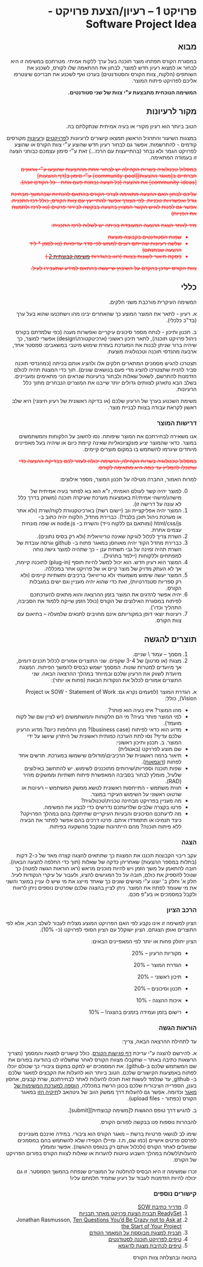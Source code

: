 <div dir="rtl">
<div>
</div>

# פרויקט 1 – רעיון/הצעת פרויקט - Software Project Idea

## מבוא

במסגרת הקורס תפתחו מוצר תוכנה בעל ערך ללקוח אמיתי. מטרתכם במשימה זו היא לבחור או למצוא רעיון חדש למוצר, לבחון את ההתאמה שלו לקורס, לשכנע את השותפים (הלקוח, צוות הקורס והסטודנטים) בערכו ואף לשכנע את חבריכם שיצטרפו אליכם לפרויקט פיתוח המוצר.

**המשימה הנוכחית מתבצעת ע"י צוות של שני סטודנטים.**

## מקור לרעיונות

הטוב ביותר הוא רעיון מקורי או בעיה אמיתית שנתקלתם בה.

במצגות השיעור והתרגיל הראשון תמצאו קישורים לרעיונות ל[פרויקטים][past-projects] ו[רעיונות][prev-ideas] מקורסים קודמים - להתרשמות. אפשר גם לבחור רעיון חדש שהוצע ע״י צוות הקורס או שהוצע לפרויקט הגמר ולא נבחר (בהתייעצות עם הרכז...) זאת ע״י סימון עצמכם כבוחני הצעה זו בעמודה המתאימה.

<div style="color:red" markdown="1">
<strike>
במסלול טכנולוגיה בשרות הקהילה יש לבחור אחת מההצעות שהוצעו ע״י ארגונים חברתיים ב[מאגר ההצעות][community-pool] ע״י סימון ב[דף ההצעות][community-ideas] את ההצעה (כל הצעה נבחנת פעם אחת - כל הקודם זוכה).

עליכם לבחון האם ההצעה מתאימה לצרכי הקורס בהתאם להנחיות שבהמשך מבחינת גודל ואפשרויות טכניות. לפי הצורך אפשר להתיייעץ עם צוות הקורס, כולל רכז התכנית. אפשר גם לפנות לאיש הקשר המצוין בהצעה בבקשה לבירור פרטים (נא לרכז ולתמצת את הפניות)

מיד לאחר הצגת ההצעה המעובדת בכיתה יש לשלוח לרכז התכנית:

- שמות הסטודנטים בקבוצה מוצעת
- שלשה רעיונות שהייתם רוצים לממש לפי סדר עדיפויות (נא לסמן * ליד ההצעה שבחנתם)
- פסקת תיאור לשונות בצוות (ראו בהגדרות [משימה קבוצתית 2][project2] )

צוות הקורס יעדכן בהקדם על השיבוץ שייעשה בהתאם למידע שתעבירו לעיל.
</strike>
</div>

## כללי
המשימה העיקרית מורכבת משני חלקים.

א.	רעיון - לתאר את המוצר המוצע כך שהאחרים יבינו מהו וישתכנעו שהוא בעל ערך (בד"כ כלכלי).

ב.	תכנון ותיכון - לנתח מספר סיכונים עיקריים ואפשרות מענה (כפי שלמדתם בקורס ניהול פרויקט תוכנה), לתאר תיכון ראשוני (ארכיטקטורה\design) אפשרי למוצר, כך שיהיה ברור שניתן לבנות את המערכת בעזרת שימוש מיטבי במשאבים: סמסטר אחד, ארבעה מהנדסי תוכנה וטכנולוגיה מוצעת.

תצטרכו להגיש מסמכים המתארים חלקים אלו ולהציג אותם בכיתה (כמהנדסי תוכנה סביר להניח שתצטרכו להציג מדי פעם בנושאים שונים). תוך כדי המצגת תהיה לכולם הזדמנות להתרשם, לשאול שאלות ולבחור ברעיונות שנראים הכי מתאימים ומעניינים. בשלב הבא נתארגן לצוותים גדולים יותר שייבנו את המוצרים הנבחרים מתוך כלל הרעיונות.

משימת השכנוע בערך של הרעיון שלכם (או בדיקה ראשונית של רעיון חיצוני) היא שלב ראשון לקראת עבודה בצוות לבניית מוצר.

### דרישות המוצר
אנו משאירה לבחירתכם את המוצר שיפותח. נסו לחשוב על הלקוחות והמשתמשים במוצר. כדאי שהמוצר יציע פונקציונאליות שאינה קיימת כיום או שיהיה בעל מאפיינים מיוחדים שיגרמו להשתמש בו במקום מוצרים קיימים.

<div style="color:red" markdown="1">
<strike>
במסלול טכנולוגיה בשרות הקהילה, הרשימה יכולה לעזור לכם בבדיקת ההצעה כדי שתוכלו להמליץ עד כמה היא מתאימה לקורס.
</strike>
</div>

למרות האמור, החברה מטילה על תכנון המוצר, מספר אילוצים:

0.	למוצר יהיה קשר לעולם האמיתי, ז"א הוא בא לפתור בעיה אמיתית של מישהו\מישהי אמיתי\ת באמצעות מערכת שעיקרה תוכנה (משחק בדרך כלל לא עונה על דרישה זו).
0.	המוצר יהיה אפליקציית ווב (יישום רשת) בארכיטקטורת לקוח/שרת (ולא אתר או מערכת ניהול תוכן בלבד!). כברירת מחדל, הלקוח יהיה כתוב ב- html/css/js (ומותאם גם ללקוח נייד) והשרת ב- node.js או שפה מונחית עצמים אחרת.
0.	השרת צריך לכלול לוגיקה שאינה טריוויאלית (ולא רק בסיס נתונים).
0.	כברירת מחדל הקוד יהיה מאוחסן במאגר פתוח ב- github וגרסה עובדת של השרת תהיה זמינה על גבי תשתית ענן - כך שתהיה למוצר גישה נוחה למפתחים וללקוחות (יילמד בתרגיל).
0.	המוצר הוא רעיון חדש. הוא יכול למשל להיות תוסף (plug-in) לתוכנה קיימת, אך לא העתק מדויק של מוצר קיים או של פרויקט אחר במכללה.
0.	המוצר יעשה שימוש משמעותי ולא טריוויאלי ברכיבים ותשתיות קיימים (ולא רק ספריות סטנדרטיות), זאת כדי שהוא יהיה מעניין וגם ישים במגבלות הקורס.
0.	יהיה אפשר להדגים את המוצר בזמן ההרצאה והוא מתאים להערכתכם לפיתוח במסגרת האילוצים של הקורס (כולל הזמן שייקח ללמוד את הסביבה, התהליך וכדו').
0.	רעיונות יוצאי דופן במקוריותם אינם מחויבים לתנאים שלמעלה – בתיאום עם צוות הקורס.

## תוצרים להגשה
1.	מסמך – עמוד \ שניים.
2.	מצגת (או סרטון) של 3-4 שקפים.
שני התוצרים אמורים לכלול תכנים דומים, אך מיועדים למטרות שונות. המסמך ישמש כבסיס להמשך הפיתוח. המצגת מיועדת לשווק את הרעיון שלכם ובמיוחד במהלך ההרצאה הבאה.
שני התוצרים אמורים לכלול את הנקודות הבאות (פחות או יותר):

א.	הגדרת המוצר (לפעמים נקרא גם: SOW - Statement of Work או Project Vision), כולל:

-	מהו המוצר? איזו בעיה הוא פותר?
-	למי המוצר פותר בעיה? מי הם הלקוחות והמשתמשים (יש לציין שם של לקוח מועמד).
-	מדוע הוא כדאי לפיתוח (business case)? מהן החלופות כיום? מדוע הרעיון שלכם עדיף? נסו לתת הערכה כמותית ראשונית של  היתרון שיושג על ידי המוצר.
ב.	תכנון ותיכון ראשוני:
-	שם מוצע לפרויקט (באנגלית)
-	תיאור ברמה ראשונית של הרכיבים\מודולים שישמשו במערכת. תרשים אחד לפחות ([דוגמאות][uml-diagrams]).
-	שפות תוכנה וספריות\שירותים מתוכננים לשימוש. יש להתחשב באילוצים שלעיל, מומלץ לבחור בסביבה המאפשרת פיתוח תשתיות וממשקים מהיר (RAD). 
-	חווית משתמש - התייחסות ראשונית לנושא ממשק המשתמש  – רעיונות או שרטוט ראשוני על השימוש העיקרי במוצר.
-	מה מעניין בפרויקט מבחינה טכנית\טכנולוגית?
-	פרטו בקצרה שלבים שלדעתכם נדרשים כדי לבצע את המשימה.
- מה לדעתכם הסיכונים והבעיות העיקריים שתיתקלו בהם במהלך הפרויקט? כיצד תנמיכו או תתמודדו איתם. פרטו דרכים בהם אפשר לפתור את הבעיה ללא פיתוח תוכנה? מהם הייתרונות שנקבל מהשקעה בפיתוח.

### הצגה
עקב ריבוי הקבוצות תכננו את המצגת כך שתתאים להצגה קצרה מאד של כ-2 דקות (בתלות במספר ההצעות) שאחריהן כדקה של שאלות (תוך כדי החלפה להצעה הבאה). חובה להתאמן על משך הזמן ויש להיות מוכנים מראש (ראו הוראות הגשה למטה) כך שנוכל להספיק את כולם, חובה על כל המגישים להציג, ולעבור על עיקרי הנקודות לעיל. חלק א' וחלק ב' יוצגו ע"י מגישים שונים כך שאחד מייצג את מי שיש לו עניין במוצר והשני את מי שעומד לפתח את המוצר. ניתן לציין בהצגה שלכם שפרטים נוספים ניתן לראות ולקבל במסמכים או בע"פ מכם.

### הרכב הציון
הציון למשימה זו אינו נקבע לפי האם הפרויקט המוצע מצליח לעבור לשלב הבא, אלא לפי התוצרים ואופן הצגתם. הציון ישוקלל עם הציון הסופי לפרויקט (כ- 10%).

הציון יחולק פחות או יותר לפי המאפיינים הבאים:

- מקוריות הרעיון – 20%
- הגדרת המוצר – 20%
- תיכון ראשוני – 20%
- תכנון וסיכונים – 20%

- איכות ההצגה -  10%
- רישום בזמן ועמידה בזמנים בהצגה! – 10%


### הוראות הגשה
עד לתחילת ההרצאה הבאה, צריך:

 א. להירשם להצגה ע"י עריכת [דף פגישות הקורס][meeting-page]. כולל קישורים למצגת והמסמך (מצריך הרשאות כתיבה באתר – שתקבלו מצוות הקורס לאחר שתשלחו לנו בהודעה בפורום את שם המשתמש שלכם ב-github).
את המסמכים יש למקם במקום ציבורי כך שכולם יוכלו לפתוח באמצעות הקישורים שלכם.
הטוב ביותר הוא להעלות את הקבצים למאגר שלכם ב- github, עד שנלמד לעשות זאת תוכלו להעלות לאתר לבחירתכם, שרת קבצים, אחסון בענן, הספרייה הציבורית שלכם בכונן הרשת במכללה, [הוספה למערכת המשימות של מאגר][issue-attach] וכדומה. אפשר גם להעלות דרך ממשק הווב של גיטהאב ל[תיקיה הזו][idea-folder] במאגר הקורס (כפתור - upload files).

ב. להגיש דרך טופס ההגשות ל[משימה קבוצתית][submit].

להבהרות נוספות פנו בבקשה לפורום הקורס.


שימו לב לנושאי פרטיות ברשת – מאגר הקורס הוא  ציבורי. במידה ואינכם מעוניינים לפרסם פרטים אישיים (כמו שם, ת.ז. ומייל) הקפידו שלא להשתמש בהם במסמכים שמועלים לאתר הקורס (ולכלול אותם רק בטופס ההגשה).
אפשר ומומלץ להעלות\לשלוח במהלך השבוע טיוטות להערות או שאלות לצוות הקורס בפורום הפרויקט של הקורס.

זכרו שמשימה זו היא הבסיס להחלטה על המוצרים שנפתח בהמשך הסמסטר. זו גם יכולה להיות הזדמנות לעבוד על רעיון שתמיד חלמתם עליו!

### קישורים נוספים

0.	[מדריך כתיבת SOW]( http://www.rfpsolutions.ca/files/SOW_Writing_Guide2.pdf)
0. [ReadySet תבנית הצעת פרויקט מאתר תבניות](http://readyset.tigris.org/nonav/templates/proposal.html)
0.	Jonathan Rasmusson, [Ten Questions You’d Be Crazy not to Ask at the Start of Your Project](
http://www.pragprog.com/magazines/2010-10/way-of-the-agile-warrior)
0.	[תבנית למצגת מבוססת על המאמר הקודם](http://agilewarrior.files.wordpress.com/2011/02/blank-inception-deck1.pptx)
0.	[טיפים לפרויקט תוכנה לסטודנטים](http://www.comp.nus.edu.sg/~damithch/guide3e/)
0.	[טיפים לכתיבת מצגת לדוגמא](http://www.slideshare.net/Digitaldarren/top-tips-for-power-point-ignite-style-presentation)

בהנאה ובהצלחה
צוות הקורס

<!-- Links -->
[prev-ideas]:  https://github.com/jce-il/se-class/wiki/PastIdeas
[past-projects]: https://github.com/jce-il/se-class/wiki/PastProjects
[community-ideas]: https://github.com/jce-il/se-class/wiki/community-ideas
[community-pool]: https://docs.google.com/spreadsheets/d/1WS4-7GT-pvlxol_EYN-6Fpd80BRhzqKQ-OMDm9LgNJA/edit#gid=0
[project2]: [[project/project2-team]]
[uml-diagrams]: http://en.wikipedia.org/wiki/Applications_of_UML
[issue-attach]: https://help.github.com/articles/file-attachments-on-issues-and-pull-requests/
[meeting-page]: https://github.com/jce-il/se-class/wiki/Meetings
[idea-folder]: https://github.com/jce-il/se-class/tree/master/ideas/2016

</div>
